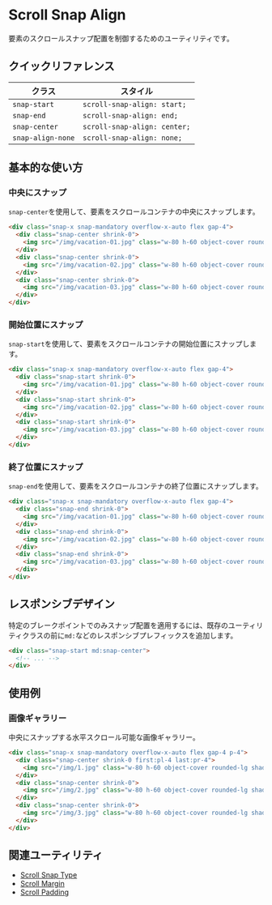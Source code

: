 # Scroll Snap Align

要素のスクロールスナップ配置を制御するためのユーティリティです。

## クイックリファレンス

| クラス | スタイル |
|-------|---------|
| `snap-start` | `scroll-snap-align: start;` |
| `snap-end` | `scroll-snap-align: end;` |
| `snap-center` | `scroll-snap-align: center;` |
| `snap-align-none` | `scroll-snap-align: none;` |

## 基本的な使い方

### 中央にスナップ

`snap-center`を使用して、要素をスクロールコンテナの中央にスナップします。

```html
<div class="snap-x snap-mandatory overflow-x-auto flex gap-4">
  <div class="snap-center shrink-0">
    <img src="/img/vacation-01.jpg" class="w-80 h-60 object-cover rounded-lg" />
  </div>
  <div class="snap-center shrink-0">
    <img src="/img/vacation-02.jpg" class="w-80 h-60 object-cover rounded-lg" />
  </div>
  <div class="snap-center shrink-0">
    <img src="/img/vacation-03.jpg" class="w-80 h-60 object-cover rounded-lg" />
  </div>
</div>
```

### 開始位置にスナップ

`snap-start`を使用して、要素をスクロールコンテナの開始位置にスナップします。

```html
<div class="snap-x snap-mandatory overflow-x-auto flex gap-4">
  <div class="snap-start shrink-0">
    <img src="/img/vacation-01.jpg" class="w-80 h-60 object-cover rounded-lg" />
  </div>
  <div class="snap-start shrink-0">
    <img src="/img/vacation-02.jpg" class="w-80 h-60 object-cover rounded-lg" />
  </div>
  <div class="snap-start shrink-0">
    <img src="/img/vacation-03.jpg" class="w-80 h-60 object-cover rounded-lg" />
  </div>
</div>
```

### 終了位置にスナップ

`snap-end`を使用して、要素をスクロールコンテナの終了位置にスナップします。

```html
<div class="snap-x snap-mandatory overflow-x-auto flex gap-4">
  <div class="snap-end shrink-0">
    <img src="/img/vacation-01.jpg" class="w-80 h-60 object-cover rounded-lg" />
  </div>
  <div class="snap-end shrink-0">
    <img src="/img/vacation-02.jpg" class="w-80 h-60 object-cover rounded-lg" />
  </div>
  <div class="snap-end shrink-0">
    <img src="/img/vacation-03.jpg" class="w-80 h-60 object-cover rounded-lg" />
  </div>
</div>
```

## レスポンシブデザイン

特定のブレークポイントでのみスナップ配置を適用するには、既存のユーティリティクラスの前に`md:`などのレスポンシブプレフィックスを追加します。

```html
<div class="snap-start md:snap-center">
  <!-- ... -->
</div>
```

## 使用例

### 画像ギャラリー

中央にスナップする水平スクロール可能な画像ギャラリー。

```html
<div class="snap-x snap-mandatory overflow-x-auto flex gap-4 p-4">
  <div class="snap-center shrink-0 first:pl-4 last:pr-4">
    <img src="/img/1.jpg" class="w-80 h-60 object-cover rounded-lg shadow-lg" />
  </div>
  <div class="snap-center shrink-0">
    <img src="/img/2.jpg" class="w-80 h-60 object-cover rounded-lg shadow-lg" />
  </div>
  <div class="snap-center shrink-0">
    <img src="/img/3.jpg" class="w-80 h-60 object-cover rounded-lg shadow-lg" />
  </div>
</div>
```

## 関連ユーティリティ

- [Scroll Snap Type](/docs/scroll-snap-type)
- [Scroll Margin](/docs/scroll-margin)
- [Scroll Padding](/docs/scroll-padding)
